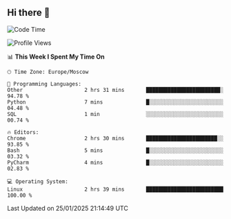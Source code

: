 ## Hi there 👋
<!--START_SECTION:waka-->
![Code Time](http://img.shields.io/badge/Code%20Time-4%2C690%20hrs%2051%20mins-blue)

![Profile Views](http://img.shields.io/badge/Profile%20Views-38-blue)

📊 **This Week I Spent My Time On** 

```text
🕑︎ Time Zone: Europe/Moscow

💬 Programming Languages: 
Other                    2 hrs 31 mins       ████████████████████████░   94.78 % 
Python                   7 mins              █░░░░░░░░░░░░░░░░░░░░░░░░   04.48 % 
SQL                      1 min               ░░░░░░░░░░░░░░░░░░░░░░░░░   00.74 % 

🔥 Editors: 
Chrome                   2 hrs 30 mins       ███████████████████████░░   93.85 % 
Bash                     5 mins              █░░░░░░░░░░░░░░░░░░░░░░░░   03.32 % 
PyCharm                  4 mins              █░░░░░░░░░░░░░░░░░░░░░░░░   02.83 % 

💻 Operating System: 
Linux                    2 hrs 39 mins       █████████████████████████   100.00 % 
```


 Last Updated on 25/01/2025 21:14:49 UTC
<!--END_SECTION:waka-->
<!--
**w3ll1ngt/w3ll1ngt** is a ✨ _special_ ✨ repository because its `README.md` (this file) appears on your GitHub profile.

Here are some ideas to get you started:

- 🔭 I’m currently working on ...
- 🌱 I’m currently learning ...
- 👯 I’m looking to collaborate on ...
- 🤔 I’m looking for help with ...
- 💬 Ask me about ...
- 📫 How to reach me: ...
- 😄 Pronouns: ...
- ⚡ Fun fact: ...
-->
